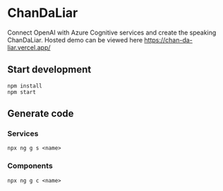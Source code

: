 # ChanDaLiar
Connect OpenAI with Azure Cognitive services and create the speaking ChanDaLiar.
Hosted demo can be viewed here https://chan-da-liar.vercel.app/

## Start development
```
npm install
npm start
```


## Generate code

### Services
```
npx ng g s <name>
```

### Components
```
npx ng g c <name>
```
